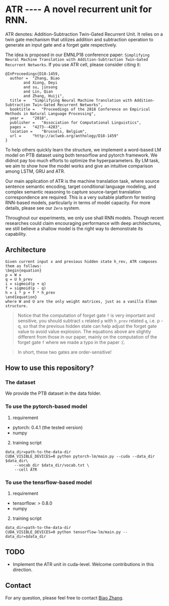 # ATR ---- A novel recurrent unit for RNN.

ATR denotes: Addition-Subtraction Twin-Gated Recurrent Unit.
It relies on a twin gate mechanism that utilizes
addition and subtraction operation to generate an
input gate and a forget gate respectively.

The idea is proposed in our EMNLP18 conference paper:
`Simplifying Neural Machine Translation with Addition-Subtraction
Twin-Gated Recurrent Networks`. If you use ATR cell, please consider
citing it:
```
@InProceedings{D18-1459,
  author = 	"Zhang, Biao
		and Xiong, Deyi
		and su, jinsong
		and Lin, Qian
		and Zhang, Huiji",
  title = 	"Simplifying Neural Machine Translation with Addition-Subtraction Twin-Gated Recurrent Networks",
  booktitle = 	"Proceedings of the 2018 Conference on Empirical Methods in Natural Language Processing",
  year = 	"2018",
  publisher = 	"Association for Computational Linguistics",
  pages = 	"4273--4283",
  location = 	"Brussels, Belgium",
  url = 	"http://aclweb.org/anthology/D18-1459"
}
```

To help others quickly learn the structure, we 
implement a word-based LM model on PTB dataset using
both tensorflow and pytorch framework. We didnot pay
too much efforts to optimize the hyperparameters. By
LM task, we aim to show how the model works and give
an intuitive comparison among LSTM, GRU and ATR.

Our main application of ATR is the machine translation
task, where source sentence semantic encoding, target
conditional language modeling, and complex semantic
reasoning to capture source-target translation correspondence
are required. This is a very suitable platform for
testing RNN-based models, particularly in terms of
model capacity. For more details, please see our `Zero`
system.

Throughout our experiments, we only use shall RNN models.
Though recent researches could claim encouraging performance
with deep architectures, we still believe a shallow model
is the right way to demonstrate its capability.

## Architecture

```
Given current input x and previous hidden state h_rev, ATR composes them as follows:
\begin{equation}
p = W x
q = U h_prev
i = sigmoid(p + q)
f = sigmoid(p - q)
h = i * p + f * h_prev
\end{equation}
where W and U are the only weight matrices, just as a vanilla Elman structure.
```

> Notice that the computation of forget gate `f` is very important and sensitive,
you should subtract `x` related `p` with `h_prev` related `q`, i.e. p - q, so that 
the previous hidden state can help adjust the forget gate value to avoid value 
explosion. The equations above are slightly different from those in our paper, 
mainly on the computation of the forget gate `f` where we made a typo in the paper :(.

> In short, these two gates are order-sensitive!

## How to use this repository?

### The dataset

We provide the PTB dataset in the data folder.

### To use the pytorch-based model

1. requirement

* pytorch: 0.4.1 (the tested version)
* numpy

2. training script

```
data_dir=path-to-the-data-dir
CUDA_VISIBLE_DEVICES=0 python pytorch-lm/main.py --cuda --data_dir  $data_dir\
    --vocab_dir $data_dir/vocab.txt \
    --cell ATR
```

### To use the tensrflow-based model

1. requirement

 * tensorflow: > 0.8.0
 * numpy
 
2. training script

```
data_dir=path-to-the-data-dir
CUDA_VISIBLE_DEVICES=0 python tensorflow-lm/main.py --data_dir=$data_dir
```

## TODO
* Implement the ATR unit in cuda-level. Welcome contributions in this direction.

## Contact
For any question, please feel free to contact [Biao Zhang](mailto:B.Zhang@ed.ac.uk).